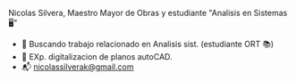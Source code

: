 Nicolas Silvera, Maestro Mayor de Obras y estudiante "Analisis en Sistemas 🖥️"

- 💼 Buscando  trabajo relacionado en Analisis sist. (estudiante ORT 📚)
- 📌 EXp. digitalizacion de planos autoCAD.
-  📬 nicolassilverak@gmail.com
